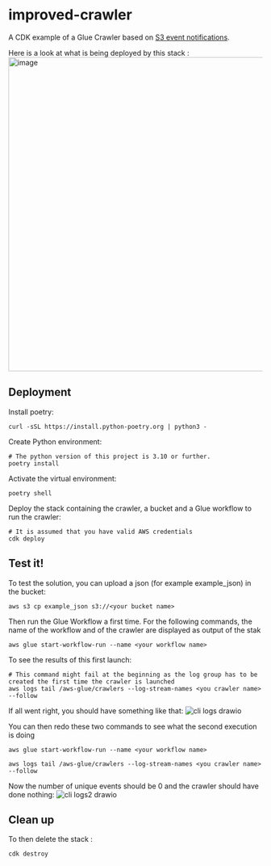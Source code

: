 # improved-crawler
A CDK example of a Glue Crawler based on [S3 event notifications](https://docs.aws.amazon.com/glue/latest/dg/crawler-s3-event-notifications.html).

Here is a look at what is being deployed by this stack :
<img width="622" alt="image" src="https://user-images.githubusercontent.com/48856634/221613582-fdb4bcdd-7dcf-4295-a434-a777e3a95a5b.png">

## Deployment
Install poetry:
```
curl -sSL https://install.python-poetry.org | python3 -
```

Create Python environment:
```
# The python version of this project is 3.10 or further.
poetry install
```
Activate the virtual environment:
```
poetry shell
```

Deploy the stack containing the crawler, a bucket and a Glue workflow to run the crawler:
```
# It is assumed that you have valid AWS credentials
cdk deploy
```

## Test it!
To test the solution, you can upload a json (for example example_json) in the bucket:
```
aws s3 cp example_json s3://<your bucket name>
```

Then run the Glue Workflow a first time. For the following commands, the name of the workflow and of the crawler are displayed as output of the stak
```
aws glue start-workflow-run --name <your workflow name>
```
To see the results of this first launch:
```
# This command might fail at the beginning as the log group has to be created the first time the crawler is launched
aws logs tail /aws-glue/crawlers --log-stream-names <you crawler name> --follow
```
If all went right, you should have something like that:
![cli logs drawio](https://user-images.githubusercontent.com/48856634/221797944-eea8c7ca-b0bf-4668-b26c-0beb8a0a9177.png)

You can then redo these two commands to see what the second execution is doing
```
aws glue start-workflow-run --name <your workflow name>
```
```
aws logs tail /aws-glue/crawlers --log-stream-names <you crawler name> --follow
```
Now the number of unique events should be 0 and the crawler should have done nothing:
![cli logs2 drawio](https://user-images.githubusercontent.com/48856634/221798333-7c72d7c0-ad86-4258-8c7f-726cf7bc4370.png)

## Clean up
To then delete the stack :
```
cdk destroy
```
